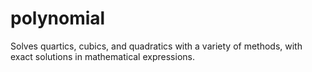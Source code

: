 # polynomial
Solves quartics, cubics, and quadratics with a variety of methods, with exact solutions in mathematical expressions.
